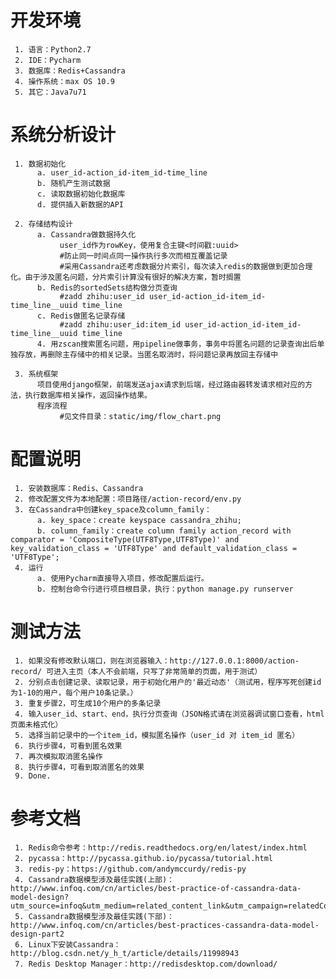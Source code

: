 开发环境
=======
     1. 语言：Python2.7
     2. IDE：Pycharm
     3. 数据库：Redis+Cassandra
     4. 操作系统：max OS 10.9
     5. 其它：Java7u71

系统分析设计
==========
     1. 数据初始化
          a. user_id-action_id-item_id-time_line
          b. 随机产生测试数据
          c. 读取数据初始化数据库
          d. 提供插入新数据的API

     2. 存储结构设计
          a. Cassandra做数据持久化
               user_id作为rowKey，使用复合主键<时间戳:uuid>
               #防止同一时间点同一操作执行多次而相互覆盖记录
               #采用Cassandra还考虑数据分片索引，每次读入redis的数据做到更加合理化。由于涉及匿名问题，分片索引计算没有很好的解决方案，暂时搁置
          b. Redis的sortedSets结构做分页查询
               #zadd zhihu:user_id user_id-action_id-item_id-time_line__uuid time_line
          c. Redis做匿名记录存储
               #zadd zhihu:user_id:item_id user_id-action_id-item_id-time_line__uuid time_line
          4. 用zscan搜索匿名问题，用pipeline做事务，事务中将匿名问题的记录查询出后单独存放，再删除主存储中的相关记录。当匿名取消时，将问题记录再放回主存储中

     3. 系统框架
          项目使用django框架，前端发送ajax请求到后端，经过路由器转发请求相对应的方法，执行数据库相关操作，返回操作结果。
          程序流程
               #见文件目录：static/img/flow_chart.png

配置说明
=======
     1. 安装数据库：Redis、Cassandra
     2. 修改配置文件为本地配置：项目路径/action-record/env.py
     3. 在Cassandra中创建key_space及column_family：
          a. key_space：create keyspace cassandra_zhihu;
          b. column_family：create column family action_record with comparator = 'CompositeType(UTF8Type,UTF8Type)' and key_validation_class = 'UTF8Type' and default_validation_class = 'UTF8Type';
     4. 运行
          a. 使用Pycharm直接导入项目，修改配置后运行。
          b. 控制台命令行进行项目根目录，执行：python manage.py runserver

测试方法
=======
     1. 如果没有修改默认端口，则在浏览器输入：http://127.0.0.1:8000/action-record/ 可进入主页（本人不会前端，只写了非常简单的页面，用于测试）
     2. 分别点击创建记录、读取记录，用于初始化用户的'最近动态'（测试用，程序写死创建id为1-10的用户，每个用户10条记录。）
     3. 重复步骤2，可生成10个用户的多条记录
     4. 输入user_id、start、end，执行分页查询（JSON格式请在浏览器调试窗口查看，html页面未格式化）
     5. 选择当前记录中的一个item_id，模拟匿名操作（user_id 对 item_id 匿名）
     6. 执行步骤4，可看到匿名效果
     7. 再次模拟取消匿名操作
     8. 执行步骤4，可看到取消匿名的效果
     9. Done.

参考文档
=======
     1. Redis命令参考：http://redis.readthedocs.org/en/latest/index.html
     2. pycassa：http://pycassa.github.io/pycassa/tutorial.html
     3. redis-py：https://github.com/andymccurdy/redis-py
     4. Cassandra数据模型涉及最佳实践(上部)：http://www.infoq.com/cn/articles/best-practice-of-cassandra-data-model-design?utm_source=infoq&utm_medium=related_content_link&utm_campaign=relatedContent_articles_clk
     5. Cassandra数据模型涉及最佳实践(下部)：http://www.infoq.com/cn/articles/best-practices-cassandra-data-model-design-part2
     6. Linux下安装Cassandra：http://blog.csdn.net/y_h_t/article/details/11998943
     7. Redis Desktop Manager：http://redisdesktop.com/download/
